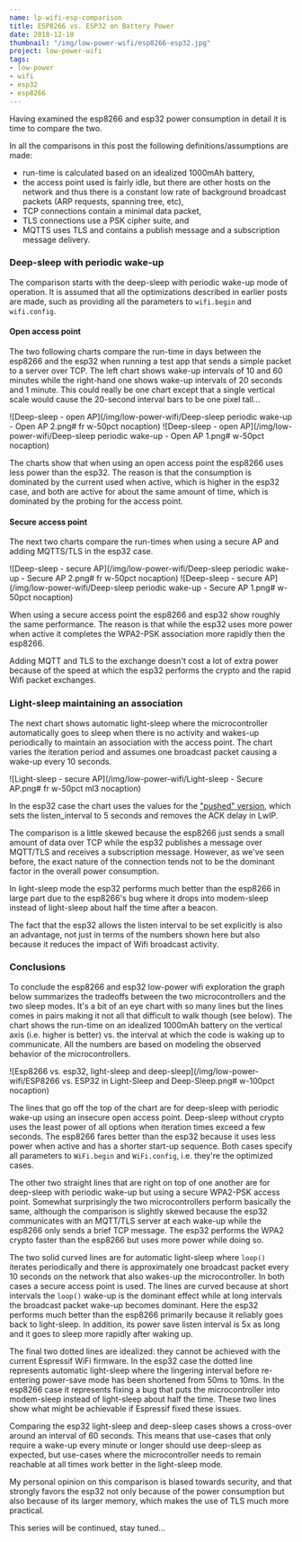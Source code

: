 ```yaml
---
name: lp-wifi-esp-comparison
title: ESP8266 vs. ESP32 on Battery Power
date: 2018-12-10
thumbnail: "/img/low-power-wifi/esp8266-esp32.jpg"
project: low-power-wifi
tags:
- low-power
- wifi
- esp32
- esp8266
---
```


Having examined the esp8266 and esp32 power consumption in detail it is time to
compare the two.
<!--more-->


In all the comparisons in this post the following definitions/assumptions are made:

- run-time is calculated based on an idealized 1000mAh battery,
- the access point used is fairly idle, but there are other hosts on the network and thus 
  there is a constant low rate of background broadcast packets (ARP requests, spanning tree, etc),
- TCP connections contain a minimal data packet,
- TLS connections use a PSK cipher suite, and
- MQTTS uses TLS and contains a publish message and a subscription message delivery.


### Deep-sleep with periodic wake-up

The comparison starts with the deep-sleep with periodic wake-up mode of operation.
It is assumed that all the optimizations described in earlier posts are made,
such as providing all the parameters to `wifi.begin` and `wifi.config`.

#### Open access point

The two following charts compare the run-time in days between the esp8266 and the esp32
when running a test app that sends a simple packet to a server over TCP. The left
chart shows wake-up intervals of 10 and 60 minutes while the right-hand one shows wake-up intervals
of 20 seconds and 1 minute. This could really be one chart except that a single vertical scale would
cause the 20-second interval bars to be one pixel tall...

![Deep-sleep - open AP](/img/low-power-wifi/Deep-sleep periodic wake-up - Open AP 2.png# fr w-50pct nocaption)
![Deep-sleep - open AP](/img/low-power-wifi/Deep-sleep periodic wake-up - Open AP 1.png# w-50pct nocaption)

The charts show that when using an open access point the esp8266 uses less power than the esp32.
The reason is that the consumption is dominated by the current used when active,
which is higher in the esp32 case,
and both are active for about the same amount of time,
which is dominated by the probing for the access point.

#### Secure access point

The next two charts compare the run-times when using a secure AP and adding MQTTS/TLS in the esp32
case.

![Deep-sleep - secure AP](/img/low-power-wifi/Deep-sleep periodic wake-up - Secure AP 2.png# fr w-50pct nocaption)
![Deep-sleep - secure AP](/img/low-power-wifi/Deep-sleep periodic wake-up - Secure AP 1.png# w-50pct nocaption)

When using a secure access point the esp8266 and esp32 show roughly the same performance.
The reason is that while the esp32 uses more power when active it completes the WPA2-PSK
association more rapidly then the esp8266.

Adding MQTT and TLS to the exchange doesn't cost a lot of extra power because of the speed at which
the esp32 performs the crypto and the rapid Wifi packet exchanges.

### Light-sleep maintaining an association

The next chart shows automatic light-sleep where the microcontroller automatically goes to sleep
when there is no activity and wakes-up periodically to maintain an association with the access point.
The chart varies the iteration period and assumes one broadcast packet causing a wake-up every 10
seconds.

![Light-sleep - secure AP](/img/low-power-wifi/Light-sleep - Secure AP.png# fr w-50pct ml3 nocaption)

In the esp32 case the chart uses the values for the ["pushed"
version](/2018/lp-wifi-esp32-pushed#to-the-limit),
which sets the listen_interval
to 5 seconds and removes the ACK delay in LwIP.

The comparison is a little skewed because the esp8266 just sends a small amount of data over TCP
while the esp32 publishes a message over MQTT/TLS and receives a subscription message.
However, as we've seen before, the exact nature of the connection tends not to be the dominant
factor in the overall power consumption.

In light-sleep mode the esp32 performs much better than the esp8266 in large part due to the
esp8266's bug where it drops into modem-sleep instead of light-sleep about half the time after a
beacon.

The fact that the esp32 allows the listen interval to be set explicitly is also an advantage, not
just in terms of the numbers shown here but also because it reduces the impact of Wifi broadcast
activity.

### Conclusions

To conclude the esp8266 and esp32 low-power wifi exploration the graph below summarizes the
tradeoffs between the two microcontrollers and the two sleep modes. It's a bit of an eye chart with
so many lines but the lines comes in pairs making it not all that difficult to walk though (see
below). The chart
shows the run-time on an idealized 1000mAh battery on the vertical axis (i.e. higher is better) vs.
the interval at which the code is waking up to communicate.
All the numbers are based on modeling the observed behavior of the microcontrollers.

![Esp8266 vs. esp32, light-sleep and deep-sleep](/img/low-power-wifi/ESP8266 vs. ESP32 in Light-Sleep and Deep-Sleep.png# w-100pct nocaption)

The lines that go off the top of the chart are for deep-sleep with periodic wake-up using an
insecure open access point.
Deep-sleep without crypto uses the least power of all options when
iteration times exceed a few seconds.
The esp8266 fares better than the esp32 because it uses less power when active and has a shorter
start-up sequence. Both cases specify all parameters to `WiFi.begin` and `WiFi.config`, i.e. they're
the optimized cases.

The other two straight lines that are right on top of one another are for deep-sleep with periodic
wake-up but using a secure WPA2-PSK access point.
Somewhat surprisingly the two microcontrollers perform basically the same, although the comparison
is slightly skewed because the esp32 communicates with an MQTT/TLS server at each wake-up while the
esp8266 only sends a brief TCP message.
The esp32 performs the WPA2 crypto faster than the esp8266 but uses more power while doing so.

The two solid curved lines are for automatic light-sleep where `loop()` iterates periodically and
there is approximately one broadcast packet every 10 seconds on the network that also wakes-up the
microcontroller. In both cases a secure access point is used.
The lines are curved because at short intervals the `loop()` wake-up is the dominant effect while at
long intervals the broadcast packet wake-up becomes dominant.
Here the esp32 performs much better than the esp8266 primarily because it reliably goes back to light-sleep.
In addition, its power save listen interval is 5x as long and
it goes to sleep more rapidly after waking up.

The final two dotted lines are idealized: they cannot be achieved with the current Espressif WiFi
firmware.
In the esp32 case the dotted line represents automatic light-sleep where the lingering interval
before re-entering power-save mode has been shortened from 50ms to 10ms. In the esp8266 case it
represents fixing a bug that puts the microcontroller into modem-sleep instead of light-sleep about
half the time. These two lines show what might be achievable if Espressif fixed these issues.

Comparing the esp32 light-sleep and deep-sleep cases shows a cross-over around an interval of 60
seconds. This means that use-cases that only require a wake-up every minute or longer should
use deep-sleep as expected, but use-cases where the microcontroller needs to remain reachable at all
times work better in the light-sleep mode.

My personal opinion on this comparison is biased towards security, and that strongly favors the
esp32 not only because of the power consumption but also because of its larger memory, which makes
the use of TLS much more practical.


This series will be continued, stay tuned...
